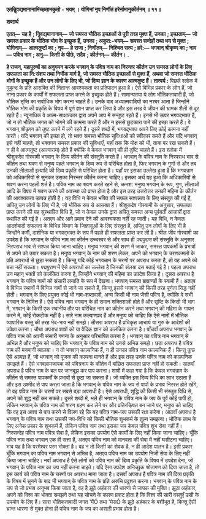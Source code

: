  **एतन्निॢवद्यमानानामिच्छतामकुतो** **-** **भयम् ।** **योगिनां नृप निर्णीतं हरेर्नामानुकीर्तनम् ॥ ११॥** 

**शब्दार्थ** 

**एतत्—** **यह है** **; निॢवद्यमानानाम्—** **जो समस्त भौतिक इच्छाओं से पूरी तरह मुक्त हैं, उनका** **; इच्छताम्—** **जो समस्त प्रकार के** **भौतिक भोग के इच्छुक हैं, उनका** **; अकुत:-भयम्—** **समस्त सन्देहों तथा भय से मुक्त** **; योगिनाम्—** **आत्मतुष्टों का** **; नृप—** **हे** **राजा** **; निर्णीतम्—** **निश्चित सत्य** **; हरे:—** **भगवान् श्रीकृष्ण का** **; नाम—** **पवित्र नाम** **; अनु—** **किसी के पीछे, सदैव** **; कीर्तनम्—** **कीर्तन।** **.** 

**हे राजन्, महापुरुषों का अनुगमन करके भगवान् के पवित्र नाम का निरन्तर कीर्तन उन** **समस्त लोगों के लिए सफलता का नि:संशय तथा निर्भीक मार्ग है, जो समस्त भौतिक इच्छाओं** **से मुक्त हैं, अथवा जो समस्त भौतिक भोगों के इच्छुक हैं और उन लोगों के लिए भी, जो दिव्य** **ज्ञान के कारण आत्मतुष्ट हैं।** **तात्पर्य :** पिछले श्लोक में मुकुन्द के प्रति आसक्ति की नितान्त आवश्यकता का प्रतिपादन हुआ है। ऐसे विभिन्न प्रकार के लोग हैं, जो नाना प्रकार के कार्यों में सफलता प्राप्त करने के इच्छुक होते हैं। सामान्यतया ये लोग भौतिकतावादी हैं, जो भौतिक तृप्ति का सर्वाधिक भोग करना चाहते हैं। उनके बाद अध्यात्मवादियों का नश्बर आता है जिन्होंने भौतिक भोग की प्रकृति के विषय में पूर्ण ज्ञान प्राप्त कर लिया है और इस तरह वे जीवन की भ्रामक शैली से दूर रहते हैं। न्यूनाधिक वे आत्म-साक्षात्कार द्वारा अपने आप में सन्तुष्ट रहते हैं। इनसे भी ऊपर भगवद्भक्त हैं, जो न तो भौतिक जगत को भोगने की कामना करते हैं और न इससे छुटकारा पाने की इच्छा करते हैं। वे भगवान् श्रीकृष्ण को तुष्ट करने में लगे रहते हैं। दूसरे शब्दों में, भगवद्भक्त अपने लिए कोई कामना नहीं करते। यदि भगवान् की इच्छा हो, तो भक्त समस्त भौतिक सुविधाओं को स्वीकार करते हैं और यदि भगवान् इसे नहीं चाहते, तो भक्तगण समस्त प्रकार की सुविधाएँ, यहाँ तक कि मोक्ष को भी, ताक पर रख सकते हैं। न ही वे आत्मतुष्ट (आत्माराम) होते हैं क्योंकि वे केवल भगवान् की ही तुष्टि चाहते हैं। इस श्लोक में श्रीशुकदेव गोस्वामी भगवान् के दिव्य कीर्तन की संस्तुति करते हैं। भगवान् के पवित्र नाम के निरपराध भाव से कीर्तन तथा श्रवण से मनुष्य पहले भगवान् के दिव्य रूप से परिचित होता है, फिर भगवान् के गुणों से और तब उनकी लीलाओं इत्यादि की दिव्य प्रकृति से परिचित होता है। यहाँ पर इसका उल्लेख हुआ है कि भगवन्नाम को अधिकारियों से सुनकर उसका निरन्तर कीर्तन करना चाहिए। इसका अर्थ यह हुआ कि अधिकारियों से श्रवण करना पहली शर्त है। पवित्र नाम का श्रवण करते रहने से, क्रमश: मनुष्य भगवान् के रूप, गुण, लीलाओं आदि के विषय में श्रवण करने की अवस्था को प्राप्त होता है और इस तरह उत्तरोत्तर उनकी महिमा के कीर्तन की आवश्यकता उत्पन्न होती है। यह विधि न केवल भक्ति की सफल सश्पन्नता के लिए संस्तुत की गई है, अपितु उन लोगों के लिए भी है, जो भौतिक रूप से आसक्त हैं। श्रीशुकदेव गोस्वामी के अनुसार, सफलता प्राप्त करने की यह सुस्थापित विधि है, जो न केवल उनके द्वारा अपितु समस्त अन्य पूर्ववर्ती आचार्यों द्वारा स्थापित की गई है। अतएव और आगे प्रमाण देने की आवश्यकता नहीं रह जाती। यह विधि, न केवल आदर्शवादी सफलता के विभिन्न विभाग के जिज्ञासुओं के लिए संस्तुत है, अपितु उन लोगों के लिए भी है जिन्होंने कर्मी, दार्शनिक या भगवद्भक्त के रूप में पहले ही सफलता प्राप्त कर ली है। श्रील जीव गोस्वामी का उपदेश है कि भगवान् के पवित्र नाम का कीर्तन उच्चस्वर से और साथ ही *पद्मपुराण* की संस्तुति के अनुसार निरपराध भाव से सश्पन्न किया जाना चाहिए। मनुष्य भगवान् की शरण में जाकर, समस्त पापकर्मों के प्रभावों से अपने को उबार सकता है। मनुष्य भगवान् के नाम की शरण लेकर, अपने को भगवान् के चरणकमलों के प्रति अपराधों से छुड़ा सकता है। किन्तु यदि कोई भगवन्नाम के चरणों पर अपराध करता है, तो वह अपने को बचा नहीं सकता। *पद्मपुराण* में ऐसे अपराधों का उल्लेख है जिनकी संलया दस बताई गई है। पहला अपराध उन महान् भक्तों को कलंकित करना है, जिन्होंने भगवान् की महिमा का उपदेश किया है। दूसरा अपराध है भगवान् के पवित्र नामों को संसारी लयाति के रूप में देखना। भगवान् समस्त ब्रह्माण्डों के स्वामी हैं। अतएव वे विभिन्न स्थानों में विभिन्न नामों से जाने जा सकते हैं, किन्तु इससे भगवान् की किसी तरह पूर्णता सिद्ध नहीं होती। भगवान् के लिए प्रयुक्त कोई भी नाम-शब्दावली, अन्य किसी भी नाम जैसी पवित्र है, क्योंकि वे सभी भगवान् के निमित्त हैं। ऐसे पवित्र नाम भगवान् के ही समान शक्तिशाली होते हैं और सृष्टि के किसी भी भाग में, भगवान् के किसी एक स्थानीय तौर पर परिचित नाम का कीर्तन करने तथा भगवान् की महिमा के गायन करने में, कोई रोकटोक नहीं है। सारे नाम कल्याणप्रद हैं और मनुष्य को चाहिए कि ऐसे नामों में भौतिक व्यापारिक वस्तु की तरह भेद-भाव नहीं समझे। तीसरा अपराध है प्रधिकृत आचार्य या गुरु के आदेशों की उपेक्षा करना। चौथा अपराध शाषों को या वैदिक ज्ञान को कलंकित करना है। पाँचवाँ अपराध भगवान् के पवित्र नाम को अपनी संसारी गणना के अनुसार परिभाषित करना है। भगवान् का पवित्र नाम भगवान् से अभिन्न है और मनुष्य को चाहिए कि भगवान् के पवित्र नाम को उनसे अभिन्न समझे। छठा अपराध है पवित्र नाम की मनमानी व्यालया। न तो भगवान् काल्पनिक हैं, न ही उनका पवित्र नाम काल्पनिक हैं। किन्तु कुछ ऐसे अल्पज्ञ हैं, जो भगवान् को पूजक की कल्पना मानते हैं और इस तरह उनके पवित्र नाम को काल्पनिक समझते हैं। ऐसे भगवन्नामजापक को पवित्रनाम के कीर्तन में वांछित सफलता प्राप्त नहीं हो सकती। सातवाँ अपराध है पवित्र नाम के बल पर जानबूझ कर पाप करना। शाषों में कहा गया है कि केवल भगवन्नाम के कीर्तन से समस्त पापकर्मों के प्रभावों से छूटा जा सकता हैं। जो व्यक्ति इस दिव्य विधि का लाभ उठाता है और इस उश्मीद से पाप करता जाता है कि भगवान् के पवित्र नाम के जप से पापों के प्रभाव निरस्त होते रहेंगे, तो वह पवित्र नाम के चरणों पर सबसे बड़ा अपराधी है। ऐसे अपराधी, शुद्धि की किसी भी संस्तुत विधि से, अपने को शुद्ध नहीं कर सकते। दूसरे शब्दों में, भले ही भगवान् के पवित्र नाम के जप के पूर्व कोई पापी हो, लेकिन भगवान् के पवित्र नाम की शरण ग्रहण कर लेने पर और प्रतिरकि्षत बन जाने पर, मनुष्य को चाहिए कि वह इस आशा से पाप करने से विलग रहे कि यह पवित्र नाम-जप उसकी रक्षा करेगा। आठवाँ अपराध है भगवान् के पवित्र नाम तथा उसकी जप-विधि को किसी भौतिक शुभकर्म के तुल्य समझना। भौतिक लाभ के लिए अनेक प्रकार के शुभकर्म हैं, लेकिन पवित्र नाम तथा इसका जप केवल पवित्र शुभ सेवा नहीं हैं। निस्सन्देह पवित्र नाम पवित्र सेवा है, लेकिन इसका उपयोग ऐसे कार्यों के लिए नहीं किया जाना चाहिए। चूँकि पवित्र नाम तथा भगवान् एक ही सत्ता हैं, अतएव पवित्र नाम को मानवता की सेवा में नहीं घसीटना चाहिए। भाव यह है कि परमेश्वर परम भोक्ता है। वह न तो किसी का सेवक है, न ही आदेश पालन है। इसी प्रकार चूँकि भगवान् का पवित्र नाम भगवान् से अभिन्न है, अतएव पवित्र नाम का उपयोग निजी सेवा के लिए नहीं किया जाना चाहिए। नवाँ अपराध है ऐसे लोगों को पवित्र नाम की दिव्य प्रकृति के विषय में उपदेश देना, जो भगवान् के पवित्र नाम का जप नहीं करना चाहते। यदि ऐसा उपदेश अनिच्छुक श्रोतागण को दिया जाता है, तो इस कार्य को पवित्र नाम के चरणों पर अपराध माना जाता है। दसवाँ अपराध है पवित्र नाम की दिव्य प्रकृति के विषय में सुनने के बाद भी भगवान् के पवित्र नाम के प्रति अरुचि प्रदॢशत करना। भगवान् के पवित्र नाम के जप से जो प्रभाव अनुभव किया जाता है, वह है झूठे अहंकार की धारणा से जापक की मुक्ति। झूठा अहंकार, अपने को विश्व का भोक्ता समझने तथा यह सोचने के कारण प्रकट होता है कि विश्व की सारी वस्तुएँ उसी के उपयोग के लिए हैं। सारा भौतिकतावादी जगत 'मैंÓ तथा 'मेराÓ के झूठे अहंकार के वशीभूत है, किन्तु ऐसी भ्रान्त धारणा से मुक्त होना ही पवित्र नाम के जप का असली प्रभाव होता है। 